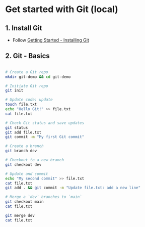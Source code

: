 
# Get started with Git (local)

## 1. Install Git 
- Follow [Getting Started - Installing Git](https://git-scm.com/book/en/v2/Getting-Started-Installing-Git)


## 2. Git - Basics 

```bash

# Create a Git repo
mkdir git-demo && cd git-demo

# Initiate Git repo
git init 

# Update code: update 
touch file.txt 
echo "Hello Git!" >> file.txt
cat file.txt 

# Check Git status and save updates
git status 
git add file.txt 
git commit -m "My first Git commit"

# Create a branch
git branch dev

# Checkout to a new branch
git checkout dev 

# Update and commit
echo "My second commit" >> file.txt
cat file.txt 
git add . && git commit -m "Update file.txt: add a new line"

# Merge a `dev` branches to `main`
git checkout main 
cat file.txt

git merge dev
cat file.txt
```
